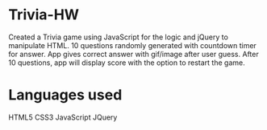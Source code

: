 # Trivia-HW
Created a Trivia game using JavaScript for the logic and jQuery to manipulate HTML. 10 questions randomly generated with countdown timer for answer. App gives correct answer with gif/image after user guess. After 10 questions, app will display score with the option to restart the game.
# Languages used
HTML5 CSS3 JavaScript JQuery
